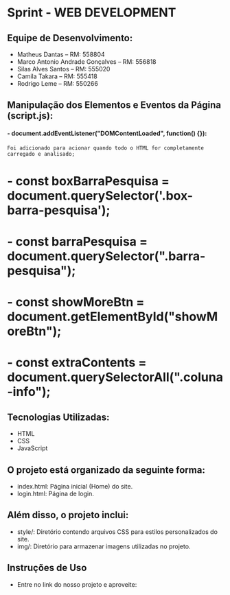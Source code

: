 # Sprint - WEB DEVELOPMENT




## Equipe de Desenvolvimento:
- Matheus Dantas – RM: 558804  
- Marco Antonio Andrade Gonçalves – RM: 556818  
- Silas Alves Santos – RM: 555020  
- Camila Takara – RM: 555418
- Rodrigo Leme – RM: 550266

## Manipulação dos Elementos e Eventos da Página (script.js):
#### - document.addEventListener("DOMContentLoaded", function() {}):
    Foi adicionado para acionar quando todo o HTML for completamente carregado e analisado;

# - const boxBarraPesquisa = document.querySelector('.box-barra-pesquisa');
# - const barraPesquisa = document.querySelector(".barra-pesquisa");
# - const showMoreBtn = document.getElementById("showMoreBtn");
# - const extraContents = document.querySelectorAll(".coluna-info");



## Tecnologias Utilizadas:
- HTML
- CSS
- JavaScript

## O projeto está organizado da seguinte forma:
- index.html: Página inicial (Home) do site.
- login.html: Página de login.

## Além disso, o projeto inclui:
- style/: Diretório contendo arquivos CSS para estilos personalizados do site.
- img/: Diretório para armazenar imagens utilizadas no projeto.

## Instruções de Uso
- Entre no link do nosso projeto e aproveite: 
